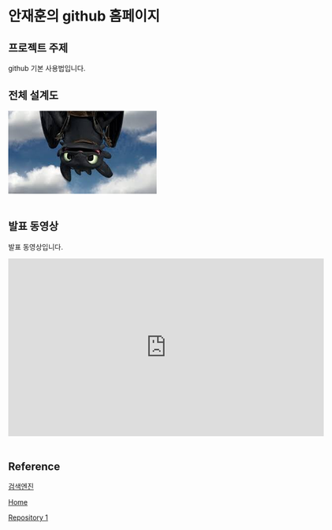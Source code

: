 # 안재훈의 github 홈페이지

## 프로젝트 주제​

github 기본 사용법입니다.​

## 전체 설계도​

<img src="architecture.jpg"/><br> ​

## 발표 동영상​

발표 동영상입니다.​

<iframe id="ytplayer" type="text/html" width="640" height="360" src="https://www.youtube.com/embed/reOGfxYJre0" frameborder="0"></iframe>​

## Reference​

[검색엔진](https://naver.com)​

[Home](https://JAEHUN-AN.github.io) ​

[Repository 1](https://JAEHUN-AN.github.io/hello-world) ​
